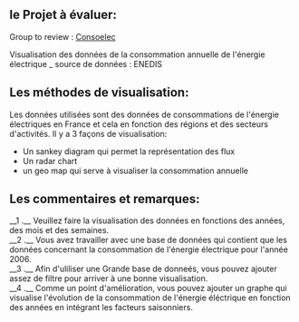 ## le Projet à évaluer:

Group to review : [Consoelec](https://github.com/hichamelhady/ConsoElec)

Visualisation des données de la consommation annuelle de l'énergie électrique _ source de données : ENEDIS

## Les méthodes de visualisation:
Les données utilisées sont des données de consommations de l'énergie électriques en France et cela en fonction des régions et des secteurs d'activités.
Il y a 3 façons de visualisation:
- Un sankey diagram qui permet la représentation des flux
- Un radar chart
- un geo map qui serve à visualiser la consommation annuelle
## Les commentaires et remarques:
 <ls> 
 __1 .__ Veuillez faire la visualisation des données en fonctions des années, des mois et des semaines.
 </br>
 __2 .__ Vous avez travailler avec une base de données qui contient que les données concernant la consommation de l'énergie électrique pour l'année 2006.
  </br>
 __3 .__ Afin d'uliliser une Grande base de donneés, vous pouvez ajouter assez de filtre pour arriver à une bonne visualisation.
  </br>
 __4 .__ Comme un point d'amélioration, vous pouvez ajouter un graphe qui visualise l'évolution de la consommation de l'énergie éléctrique en fonction des années en intégrant les facteurs saisonniers.
 </ls>
